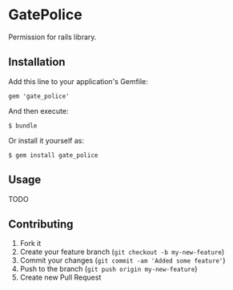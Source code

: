 # GatePolice

Permission for rails library.

## Installation

Add this line to your application's Gemfile:

    gem 'gate_police'

And then execute:

    $ bundle

Or install it yourself as:

    $ gem install gate_police

## Usage

TODO

## Contributing

1. Fork it
2. Create your feature branch (`git checkout -b my-new-feature`)
3. Commit your changes (`git commit -am 'Added some feature'`)
4. Push to the branch (`git push origin my-new-feature`)
5. Create new Pull Request
